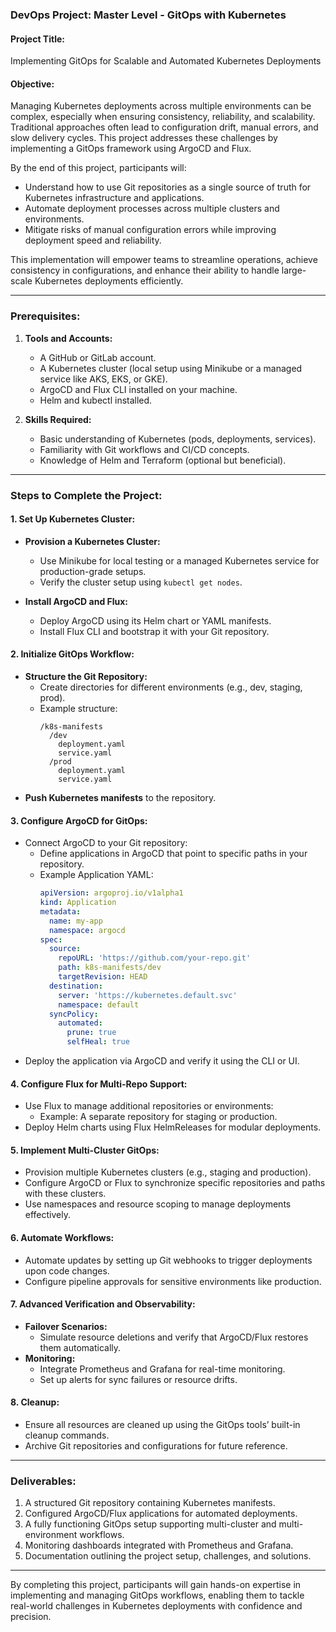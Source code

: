 ### **DevOps Project: Master Level - GitOps with Kubernetes**

#### **Project Title:**
Implementing GitOps for Scalable and Automated Kubernetes Deployments

#### **Objective:**
Managing Kubernetes deployments across multiple environments can be complex, especially when ensuring consistency, reliability, and scalability. Traditional approaches often lead to configuration drift, manual errors, and slow delivery cycles. This project addresses these challenges by implementing a GitOps framework using ArgoCD and Flux.

By the end of this project, participants will:
- Understand how to use Git repositories as a single source of truth for Kubernetes infrastructure and applications.
- Automate deployment processes across multiple clusters and environments.
- Mitigate risks of manual configuration errors while improving deployment speed and reliability.

This implementation will empower teams to streamline operations, achieve consistency in configurations, and enhance their ability to handle large-scale Kubernetes deployments efficiently.

---

### **Prerequisites:**
1. **Tools and Accounts:**
    - A GitHub or GitLab account.
    - A Kubernetes cluster (local setup using Minikube or a managed service like AKS, EKS, or GKE).
    - ArgoCD and Flux CLI installed on your machine.
    - Helm and kubectl installed.

2. **Skills Required:**
    - Basic understanding of Kubernetes (pods, deployments, services).
    - Familiarity with Git workflows and CI/CD concepts.
    - Knowledge of Helm and Terraform (optional but beneficial).

---

### **Steps to Complete the Project:**

#### **1. Set Up Kubernetes Cluster:**
- **Provision a Kubernetes Cluster:**
    - Use Minikube for local testing or a managed Kubernetes service for production-grade setups.
    - Verify the cluster setup using `kubectl get nodes`.

- **Install ArgoCD and Flux:**
    - Deploy ArgoCD using its Helm chart or YAML manifests.
    - Install Flux CLI and bootstrap it with your Git repository.

#### **2. Initialize GitOps Workflow:**
- **Structure the Git Repository:**
    - Create directories for different environments (e.g., dev, staging, prod).
    - Example structure:
      ```
      /k8s-manifests
        /dev
          deployment.yaml
          service.yaml
        /prod
          deployment.yaml
          service.yaml
      ```
- **Push Kubernetes manifests** to the repository.

#### **3. Configure ArgoCD for GitOps:**
- Connect ArgoCD to your Git repository:
    - Define applications in ArgoCD that point to specific paths in your repository.
    - Example Application YAML:
      ```yaml
      apiVersion: argoproj.io/v1alpha1
      kind: Application
      metadata:
        name: my-app
        namespace: argocd
      spec:
        source:
          repoURL: 'https://github.com/your-repo.git'
          path: k8s-manifests/dev
          targetRevision: HEAD
        destination:
          server: 'https://kubernetes.default.svc'
          namespace: default
        syncPolicy:
          automated:
            prune: true
            selfHeal: true
      ```
- Deploy the application via ArgoCD and verify it using the CLI or UI.

#### **4. Configure Flux for Multi-Repo Support:**
- Use Flux to manage additional repositories or environments:
    - Example: A separate repository for staging or production.
- Deploy Helm charts using Flux HelmReleases for modular deployments.

#### **5. Implement Multi-Cluster GitOps:**
- Provision multiple Kubernetes clusters (e.g., staging and production).
- Configure ArgoCD or Flux to synchronize specific repositories and paths with these clusters.
- Use namespaces and resource scoping to manage deployments effectively.

#### **6. Automate Workflows:**
- Automate updates by setting up Git webhooks to trigger deployments upon code changes.
- Configure pipeline approvals for sensitive environments like production.

#### **7. Advanced Verification and Observability:**
- **Failover Scenarios:**
    - Simulate resource deletions and verify that ArgoCD/Flux restores them automatically.
- **Monitoring:**
    - Integrate Prometheus and Grafana for real-time monitoring.
    - Set up alerts for sync failures or resource drifts.

#### **8. Cleanup:**
- Ensure all resources are cleaned up using the GitOps tools’ built-in cleanup commands.
- Archive Git repositories and configurations for future reference.

---

### **Deliverables:**
1. A structured Git repository containing Kubernetes manifests.
2. Configured ArgoCD/Flux applications for automated deployments.
3. A fully functioning GitOps setup supporting multi-cluster and multi-environment workflows.
4. Monitoring dashboards integrated with Prometheus and Grafana.
5. Documentation outlining the project setup, challenges, and solutions.

---

By completing this project, participants will gain hands-on expertise in implementing and managing GitOps workflows, enabling them to tackle real-world challenges in Kubernetes deployments with confidence and precision.


